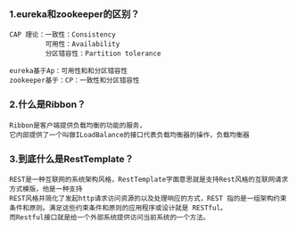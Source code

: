 ### 1.eureka和zookeeper的区别？
    CAP 理论：一致性：Consistency
             可用性：Availability
             分区错容性：Partition tolerance	
    
    eureka基于Ap：可用性和和分区错容性
    zookeeper基于：CP：一致性和分区错容性
    
### 2.什么是Ribbon？
    Ribbon是客户端提供负载均衡的功能的服务，
    它内部提供了一个叫做ILoadBalance的接口代表负载均衡器的操作，负载均衡器
        
### 3.到底什么是RestTemplate？
    REST是一种互联网的系统架构风格，RestTemplate字面意思就是支持Rest风格的互联网请求方式模版，他是一种支持
    REST风格并简化了发起http请求访问资源的以及处理响应的方式，REST 指的是一组架构约束条件和原则。满足这些约束条件和原则的应用程序或设计就是 RESTful。
    而Restful接口就是给一个外部系统提供访问当前系统的一个方法。
 